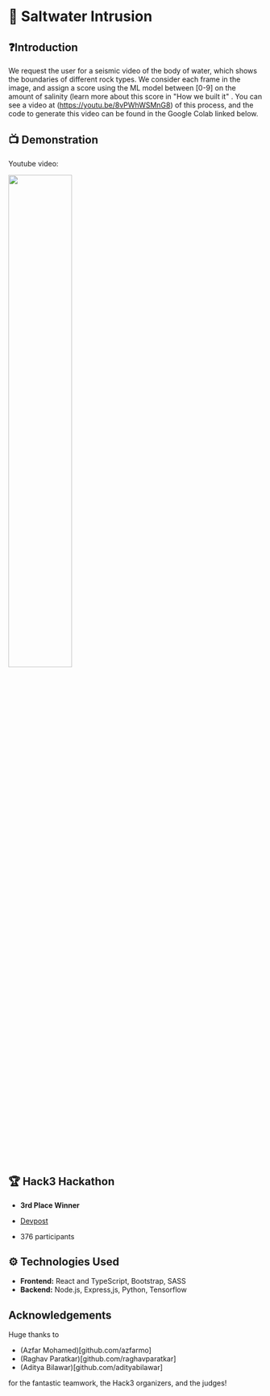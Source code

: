 # 🌊 Saltwater Intrusion

## ❓Introduction

We request the user for a seismic video of the body of water, which shows the boundaries of different rock types. We consider each frame in the image, and assign a score using the ML model between [0-9] on the amount of salinity (learn more about this score in "How we built it" . You can see a video at (https://youtu.be/8vPWhWSMnG8) of this process, and the code to generate this video can be found in the Google Colab linked below.

## 📺 Demonstration

Youtube video:

[<img src="https://img.youtube.com/vi/ktEqocVPYFk/maxresdefault.jpg" width="50%">](https://youtu.be/ktEqocVPYFk)

## 🏆 Hack3 Hackathon

- **3rd Place Winner**

- [Devpost](https://devpost.com/software/saltwater-intrusion)

- 376 participants

## ⚙️ Technologies Used

- **Frontend:** React and TypeScript, Bootstrap, SASS
- **Backend:** Node.js, Express,js, Python, Tensorflow

## Acknowledgements

Huge thanks to

- (Azfar Mohamed)[github.com/azfarmo]
- (Raghav Paratkar)[github.com/raghavparatkar]
- (Aditya Bilawar)[github.com/adityabilawar]

for the fantastic teamwork, the Hack3 organizers, and the judges!
